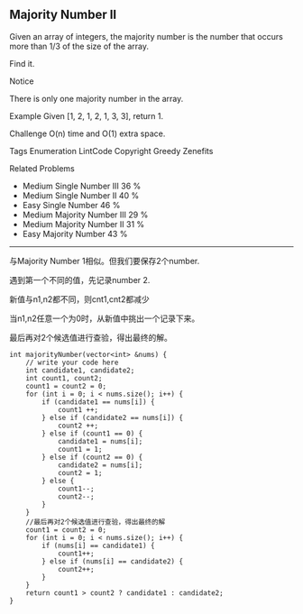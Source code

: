 ## Majority Number II  ##

Given an array of integers, the majority number is the number that occurs more than 1/3 of the size of the array.

Find it.

 Notice

There is only one majority number in the array.

Example
Given [1, 2, 1, 2, 1, 3, 3], return 1.

Challenge 
O(n) time and O(1) extra space.

Tags 
Enumeration LintCode Copyright Greedy Zenefits

Related Problems 

- Medium Single Number III 36 %
- Medium Single Number II 40 %
- Easy Single Number 46 %
- Medium Majority Number III 29 %
- Medium Majority Number II 31 %
- Easy Majority Number 43 %

----------
与Majority Number 1相似。但我们要保存2个number.

遇到第一个不同的值，先记录number 2.

新值与n1,n2都不同，则cnt1,cnt2都减少

当n1,n2任意一个为0时，从新值中挑出一个记录下来。

最后再对2个候选值进行查验，得出最终的解。

    int majorityNumber(vector<int> &nums) {
        // write your code here
        int candidate1, candidate2;
        int count1, count2;
        count1 = count2 = 0;
        for (int i = 0; i < nums.size(); i++) {
            if (candidate1 == nums[i]) {
                count1 ++;
            } else if (candidate2 == nums[i]) {
                count2 ++;
            } else if (count1 == 0) {
                candidate1 = nums[i];
                count1 = 1;
            } else if (count2 == 0) {
                candidate2 = nums[i];
                count2 = 1;
            } else {
                count1--;
                count2--;
            }
        }
        //最后再对2个候选值进行查验，得出最终的解
        count1 = count2 = 0;
        for (int i = 0; i < nums.size(); i++) {
            if (nums[i] == candidate1) {
                count1++;
            } else if (nums[i] == candidate2) {
                count2++;
            }
        }    
        return count1 > count2 ? candidate1 : candidate2;
    }